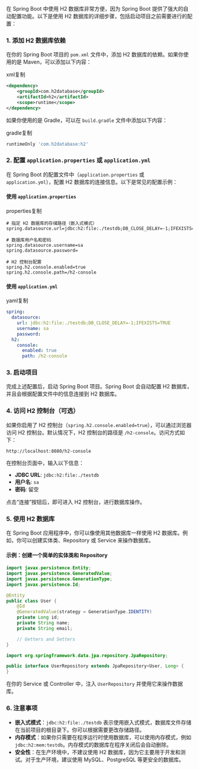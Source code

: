 在 Spring Boot 中使用 H2 数据库非常方便，因为 Spring Boot 提供了强大的自动配置功能。以下是使用 H2 数据库的详细步骤，包括启动项目之前需要进行的配置：

### 1. **添加 H2 数据库依赖**

在你的 Spring Boot 项目的 `pom.xml` 文件中，添加 H2 数据库的依赖。如果你使用的是 Maven，可以添加以下内容：

xml复制

```xml
<dependency>
    <groupId>com.h2database</groupId>
    <artifactId>h2</artifactId>
    <scope>runtime</scope>
</dependency>
```

如果你使用的是 Gradle，可以在 `build.gradle` 文件中添加以下内容：

gradle复制

```gradle
runtimeOnly 'com.h2database:h2'
```

### 2. **配置 `application.properties` 或 `application.yml`**

在 Spring Boot 的配置文件中（`application.properties` 或 `application.yml`），配置 H2 数据库的连接信息。以下是常见的配置示例：

#### 使用 `application.properties`

properties复制

```properties
# 指定 H2 数据库的存储路径（嵌入式模式）
spring.datasource.url=jdbc:h2:file:./testdb;DB_CLOSE_DELAY=-1;IFEXISTS=TRUE

# 数据库用户名和密码
spring.datasource.username=sa
spring.datasource.password=

# H2 控制台配置
spring.h2.console.enabled=true
spring.h2.console.path=/h2-console
```

#### 使用 `application.yml`

yaml复制

```yaml
spring:
  datasource:
    url: jdbc:h2:file:./testdb;DB_CLOSE_DELAY=-1;IFEXISTS=TRUE
    username: sa
    password: 
  h2:
    console:
      enabled: true
      path: /h2-console
```

### 3. **启动项目**

完成上述配置后，启动 Spring Boot 项目。Spring Boot 会自动配置 H2 数据库，并且会根据配置文件中的信息连接到 H2 数据库。

### 4. **访问 H2 控制台（可选）**

如果你启用了 H2 控制台（`spring.h2.console.enabled=true`），可以通过浏览器访问 H2 控制台。默认情况下，H2 控制台的路径是 `/h2-console`。访问方式如下：

```
http://localhost:8080/h2-console
```

在控制台页面中，输入以下信息：

- **JDBC URL**: `jdbc:h2:file:./testdb`
- **用户名**: `sa`
- **密码**: 留空

点击“连接”按钮后，即可进入 H2 控制台，进行数据库操作。

### 5. **使用 H2 数据库**

在 Spring Boot 应用程序中，你可以像使用其他数据库一样使用 H2 数据库。例如，你可以创建实体类、Repository 或 Service 来操作数据库。

#### 示例：创建一个简单的实体类和 Repository

```java
import javax.persistence.Entity;
import javax.persistence.GeneratedValue;
import javax.persistence.GenerationType;
import javax.persistence.Id;

@Entity
public class User {
    @Id
    @GeneratedValue(strategy = GenerationType.IDENTITY)
    private Long id;
    private String name;
    private String email;

    // Getters and Setters
}
```

```java
import org.springframework.data.jpa.repository.JpaRepository;

public interface UserRepository extends JpaRepository<User, Long> {
}
```

在你的 Service 或 Controller 中，注入 `UserRepository` 并使用它来操作数据库。

### 6. **注意事项**

- **嵌入式模式**：`jdbc:h2:file:./testdb` 表示使用嵌入式模式，数据库文件存储在当前项目的根目录下。你可以根据需要更改存储路径。
- **内存模式**：如果你只需要在程序运行时使用数据库，可以使用内存模式，例如 `jdbc:h2:mem:testdb`。内存模式的数据库在程序关闭后会自动删除。
- **安全性**：在生产环境中，不建议使用 H2 数据库，因为它主要用于开发和测试。对于生产环境，建议使用 MySQL、PostgreSQL 等更安全的数据库。